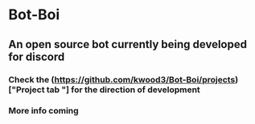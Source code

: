 # Bot-Boi
## An open source bot currently being developed for discord

### Check the (https://github.com/kwood3/Bot-Boi/projects)["Project tab "] for the direction of development

### More info coming  
